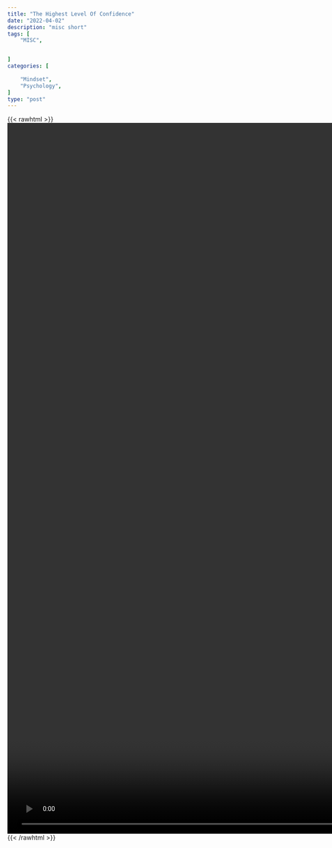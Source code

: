 ```yaml
---
title: "The Highest Level Of Confidence"
date: "2022-04-02"
description: "misc short"
tags: [
    "MISC",


]
categories: [
    
    "Mindset",
    "Psychology",
]
type: "post"
---
```

{{< rawhtml >}}
    <video style="height:40vh;width:auto" overflow="hidden" controls>
        <source src="https://clips.dev00ps.com/MISC/How%20to%20reach%20the%20HIGHEST%20level%20of%20CONFIDENCE.mp4" type="video/mp4"> 
    </video>
{{< /rawhtml >}}